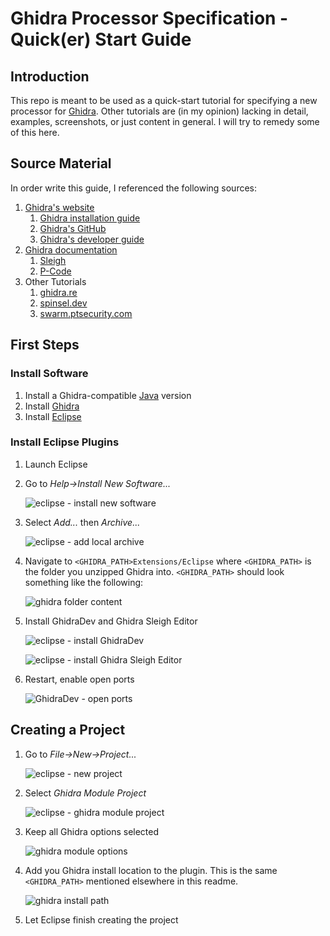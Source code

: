 # Ghidra Processor Specification - Quick(er) Start Guide #

## Introduction ##

This repo is meant to be used as a quick-start tutorial for specifying a new processor for [Ghidra](https://ghidra-sre.org/). Other tutorials are (in my opinion) lacking in detail, examples, screenshots, or just content in general. I will try to remedy some of this here.

## Source Material ##

In order write this guide, I referenced the following sources:

1. [Ghidra's website](https://ghidra-sre.org/)
   1. [Ghidra installation guide](https://htmlpreview.github.io/?https://github.com/NationalSecurityAgency/ghidra/blob/stable/GhidraDocs/InstallationGuide.html)
   2. [Ghidra's GitHub](https://github.com/NationalSecurityAgency/ghidra)
   3. [Ghidra's developer guide](https://github.com/NationalSecurityAgency/ghidra/blob/master/DevGuide.md)
2. [Ghidra documentation](https://ghidra.re/docs/)
   1. [Sleigh](https://ghidra.re/courses/languages/html/sleigh.html)
   2. [P-Code](https://ghidra.re/courses/languages/html/pcoderef.html)
3. Other Tutorials
   1. [ghidra.re](https://ghidra.re/online-courses/)
   2. [spinsel.dev](https://spinsel.dev/2020/06/17/ghidra-brainfuck-processor-1.html)
   3. [swarm.ptsecurity.com](https://swarm.ptsecurity.com/creating-a-ghidra-processor-module-in-sleigh-using-v8-bytecode-as-an-example/)

## First Steps ##

### Install Software ###

1. Install a Ghidra-compatible [Java](https://docs.aws.amazon.com/corretto/latest/corretto-11-ug/downloads-list.html) version
2. Install [Ghidra](https://ghidra-sre.org/InstallationGuide.html)
3. Install [Eclipse](https://www.eclipse.org/downloads/)

### Install Eclipse Plugins ###

1. Launch Eclipse
2. Go to *Help->Install New Software...*

   ![eclipse - install new software](images/eclipse_install_new_software.png)

3. Select *Add...* then *Archive...*

   ![eclipse - add local archive](images/eclipse_add_local.png)

4. Navigate to `<GHIDRA_PATH>Extensions/Eclipse` where `<GHIDRA_PATH>` is the folder you unzipped Ghidra into. `<GHIDRA_PATH>` should look something like the following:

   ![ghidra folder content](images/ghidra_folder_content.png)

5. Install GhidraDev and Ghidra Sleigh Editor

   ![eclipse - install GhidraDev](images/eclipse_ghidradev.png)

   ![eclipse - install Ghidra Sleigh Editor](images/eclipse_ghidrasleigheditor.png)

6. Restart, enable open ports

   ![GhidraDev - open ports](images/eclipse_ghidradev_openports.png)

## Creating a Project ##

1. Go to *File->New->Project...*

   ![eclipse - new project](images/eclipse_newproject.png)

2. Select *Ghidra Module Project*

   ![eclipse - ghidra module project](images/eclipse_newproject_ghidra.png)

3. Keep all Ghidra options selected

   ![ghidra module options](images/eclipse_newproject_ghidraoptions.png)

4. Add you Ghidra install location to the plugin. This is the same `<GHIDRA_PATH>` mentioned elsewhere in this readme.

   ![ghidra install path](images/eclipse_newproject_ghidrainstall.png)

5. Let Eclipse finish creating the project